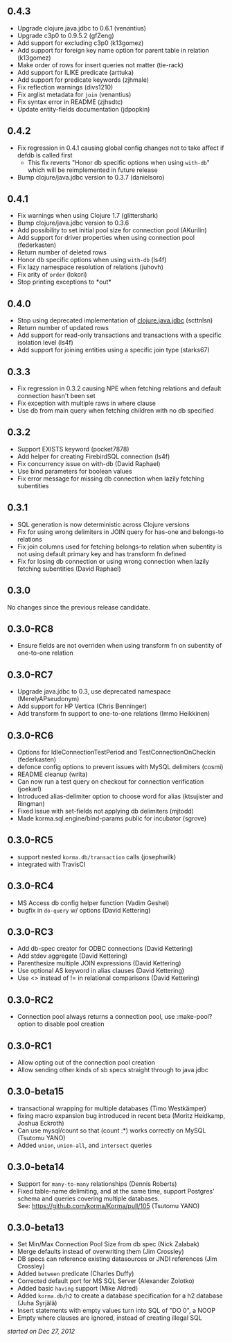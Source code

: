 0.4.3
-----
* Upgrade clojure.java.jdbc to 0.6.1 (venantius)
* Upgrade c3p0 to 0.9.5.2 (gfZeng)
* Add support for excluding c3p0 (k13gomez)
* Add support for foreign key name option for parent table in relation (k13gomez)
* Make order of rows for insert queries not matter (tie-rack)
* Add support for ILIKE predicate (arttuka)
* Add support for predicate keywords (zjhmale)
* Fix reflection warnings (divs1210)
* Fix arglist metadata for `join` (venantius)
* Fix syntax error in README (zjhsdtc)
* Update entity-fields documentation (jdpopkin)


0.4.2
-----
* Fix regression in 0.4.1 causing global config changes not to take affect if defdb is called first
    * This fix reverts "Honor db specific options when using `with-db`" which will be reimplemented in future release
* Bump clojure/java.jdbc version to 0.3.7 (danielsoro)

0.4.1
-----
* Fix warnings when using Clojure 1.7 (glittershark)
* Bump clojure/java.jdbc version to 0.3.6
* Add possibility to set initial pool size for connection pool (AKurilin)
* Add support for driver properties when using connection pool (federkasten)
* Return number of deleted rows
* Honor db specific options when using `with-db` (ls4f)
* Fix lazy namespace resolution of relations (juhovh)
* Fix arity of `order` (lokori)
* Stop printing exceptions to \*out\*

0.4.0
-----
* Stop using deprecated implementation of [clojure.java.jdbc](https://github.com/clojure/java.jdbc) (scttnlsn)
* Return number of updated rows
* Add support for read-only transactions and transactions with a specific isolation level (ls4f)
* Add support for joining entities using a specific join type (starks67)

0.3.3
-----
* Fix regression in 0.3.2 causing NPE when fetching relations and default connection hasn't been set
* Fix exception with multiple raws in where clause
* Use db from main query when fetching children with no db specified

0.3.2
-----
* Support EXISTS keyword (pocket7878)
* Add helper for creating FirebirdSQL connection (ls4f)
* Fix concurrency issue on with-db (David Raphael)
* Use bind parameters for boolean values
* Fix error message for missing db connection when lazily fetching subentities

0.3.1
-----
* SQL generation is now deterministic across Clojure versions
* Fix for using wrong delimiters in JOIN query for has-one and belongs-to relations
* Fix join columns used for fetching belongs-to relation when subentity is not using default primary key and has transform fn defined
* Fix for losing db connection or using wrong connection when lazily fetching subentities (David Raphael)

0.3.0
-----
No changes since the previous release candidate.

0.3.0-RC8
---------
* Ensure fields are not overriden when using transform fn on subentity of one-to-one relation

0.3.0-RC7
---------
* Upgrade java.jdbc to 0.3, use deprecated namespace (MerelyAPseudonym)
* Add support for HP Vertica (Chris Benninger)
* Add transform fn support to one-to-one relations (Immo Heikkinen)

0.3.0-RC6
---------
* Options for IdleConnectionTestPeriod and TestConnectionOnCheckin (federkasten)
* defonce config options to prevent issues with MySQL delimiters (cosmi)
* README cleanup (writa)
* Can now run a test query on checkout for connection verification (joekarl)
* Introduced alias-delimiter option to choose word for alias (ktsujister and Ringman)
* Fixed issue with set-fields not applying db delimiters (mjtodd)
* Made korma.sql.engine/bind-params public for incubator (sgrove)

0.3.0-RC5
---------

* support nested `korma.db/transaction` calls (josephwilk)
* integrated with TravisCI

0.3.0-RC4
---------

* MS Access db config helper function (Vadim Geshel)
* bugfix in `do-query` w/ options (David Kettering)

0.3.0-RC3
---------

* Add db-spec creator for ODBC connections (David Kettering)
* Add stdev aggregate (David Kettering)
* Parenthesize multiple JOIN expressions (David Kettering)
* Use optional AS keyword in alias clauses (David Kettering)
* Use <> instead of != in relational comparisons (David Kettering)

0.3.0-RC2
---------

* Connection pool always returns a connection pool, use :make-pool? option to disable pool creation

0.3.0-RC1
---------

* Allow opting out of the connection pool creation
* Allow sending other kinds of sb specs straight through to java.jdbc

0.3.0-beta15
---------------------

*  transactional wrapping for multiple databases (Timo Westkämper)
*  fixing macro expansion bug introduced in recent beta (Moritz Heidkamp, Joshua Eckroth)
*  Can use mysql/count so that (count :*) works correctly on MySQL (Tsutomu YANO)
*  Added `union`, `union-all`, and `intersect` queries

0.3.0-beta14
------------

*  Support for `many-to-many` relationships (Dennis Roberts)
*  Fixed table-name delimiting, and at the same time, support Postgres' schema and 
   queries covering multiple databases.  
   See: https://github.com/korma/Korma/pull/105 (Tsutomu YANO)

0.3.0-beta13
------------

*   Set Min/Max Connection Pool Size from db spec (Nick Zalabak)
*   Merge defaults instead of overwriting them (Jim Crossley)
*   DB specs can reference existing datasources or JNDI references (Jim Crossley)
*   Added `between` predicate (Charles Duffy)
*   Corrected default port for MS SQL Server (Alexander Zolotko)
*   Added basic `having` support (Mike Aldred)
*   Added `korma.db/h2` to create a database specification for a h2 database (Juha Syrjälä)
*   Insert statements with empty values turn into SQL of "DO 0", a NOOP
*   Empty where clauses are ignored, instead of creating illegal SQL

*started on Dec 27, 2012*

